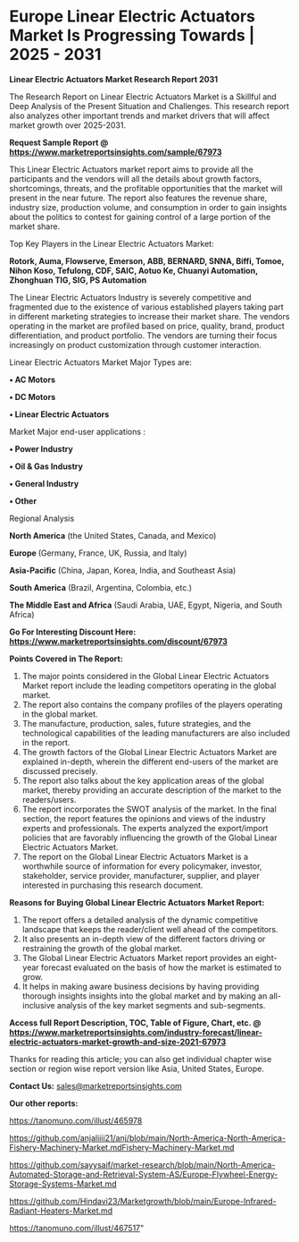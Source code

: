 # Europe Linear Electric Actuators Market Is Progressing Towards | 2025 - 2031

<strong>Linear Electric Actuators Market Research Report 2031</strong>

The Research Report on Linear Electric Actuators Market is a Skillful and Deep Analysis of the Present Situation and Challenges. This research report also analyzes other important trends and market drivers that will affect market growth over 2025-2031.

<strong>Request Sample Report @ <a href=https://www.marketreportsinsights.com/sample/67973>https://www.marketreportsinsights.com/sample/67973</a></strong>

This Linear Electric Actuators market report aims to provide all the participants and the vendors will all the details about growth factors, shortcomings, threats, and the profitable opportunities that the market will present in the near future. The report also features the revenue share, industry size, production volume, and consumption in order to gain insights about the politics to contest for gaining control of a large portion of the market share.

Top Key Players in the Linear Electric Actuators Market:

<strong>Rotork, Auma, Flowserve, Emerson, ABB, BERNARD, SNNA, Biffi, Tomoe, Nihon Koso, Tefulong, CDF, SAIC, Aotuo Ke, Chuanyi Automation, Zhonghuan TIG, SIG, PS Automation</strong>

The Linear Electric Actuators Industry is severely competitive and fragmented due to the existence of various established players taking part in different marketing strategies to increase their market share. The vendors operating in the market are profiled based on price, quality, brand, product differentiation, and product portfolio. The vendors are turning their focus increasingly on product customization through customer interaction.

Linear Electric Actuators Market Major Types are:

<strong>• AC Motors

• DC Motors

• Linear Electric Actuators</strong>

Market Major end-user applications :

<strong>• Power Industry

• Oil & Gas Industry

• General Industry

• Other</strong>

Regional Analysis

</u><strong><b>North America</b></strong> (the United States, Canada, and Mexico)

<strong><b>Europe </b></strong>(Germany, France, UK, Russia, and Italy)

<strong><b>Asia-Pacific</b></strong> (China, Japan, Korea, India, and Southeast Asia)

<strong><b>South America</b></strong> (Brazil, Argentina, Colombia, etc.)

<strong><b>The Middle East and Africa</b></strong> (Saudi Arabia, UAE, Egypt, Nigeria, and South Africa)

<strong>Go For Interesting Discount Here: <a href=https://www.marketreportsinsights.com/discount/67973>https://www.marketreportsinsights.com/discount/67973</a></strong>

<strong>Points Covered in The Report:</strong>
<ol>
  <li>The major points considered in the Global Linear Electric Actuators Market report include the leading competitors operating in the global market.</li>
  <li>The report also contains the company profiles of the players operating in the global market.</li>
  <li>The manufacture, production, sales, future strategies, and the technological capabilities of the leading manufacturers are also included in the report.</li>
  <li>The growth factors of the Global Linear Electric Actuators Market are explained in-depth, wherein the different end-users of the market are discussed precisely.</li>
  <li>The report also talks about the key application areas of the global market, thereby providing an accurate description of the market to the readers/users.</li>
  <li>The report incorporates the SWOT analysis of the market. In the final section, the report features the opinions and views of the industry experts and professionals. The experts analyzed the export/import policies that are favorably influencing the growth of the Global Linear Electric Actuators Market.</li>
  <li>The report on the Global Linear Electric Actuators Market is a worthwhile source of information for every policymaker, investor, stakeholder, service provider, manufacturer, supplier, and player interested in purchasing this research document.</li>
</ol>
<strong>Reasons for Buying Global Linear Electric Actuators Market Report:</strong>

<ol>
  <li>The report offers a detailed analysis of the dynamic competitive landscape that keeps the reader/client well ahead of the competitors.</li>
  <li>It also presents an in-depth view of the different factors driving or restraining the growth of the global market.</li>
  <li>The Global Linear Electric Actuators Market report provides an eight-year forecast evaluated on the basis of how the market is estimated to grow.</li>
  <li>It helps in making aware business decisions by having providing thorough insights insights into the global market and by making an all-inclusive analysis of the key market segments and sub-segments.</li>
</ol>
<strong>Access full Report Description, TOC, Table of Figure, Chart, etc. @ <a href=https://www.marketreportsinsights.com/industry-forecast/linear-electric-actuators-market-growth-and-size-2021-67973>https://www.marketreportsinsights.com/industry-forecast/linear-electric-actuators-market-growth-and-size-2021-67973</a></strong>


Thanks for reading this article; you can also get individual chapter wise section or region wise report version like Asia, United States, Europe.

<strong>Contact Us:</strong>
sales@marketreportsinsights.com

<strong>Our other reports:</strong>

<a href=https://tanomuno.com/illust/465978>https://tanomuno.com/illust/465978</a>

<a href=https://github.com/anjaliiii21/anj/blob/main/North-America-North-America-Fishery-Machinery-Market.mdFishery-Machinery-Market.md>https://github.com/anjaliiii21/anj/blob/main/North-America-North-America-Fishery-Machinery-Market.mdFishery-Machinery-Market.md</a>

<a href=https://github.com/sayysaif/market-research/blob/main/North-America-Automated-Storage-and-Retrieval-System-AS/Europe-Flywheel-Energy-Storage-Systems-Market.md>https://github.com/sayysaif/market-research/blob/main/North-America-Automated-Storage-and-Retrieval-System-AS/Europe-Flywheel-Energy-Storage-Systems-Market.md</a>

<a href=https://github.com/Hindavi23/Marketgrowth/blob/main/Europe-Infrared-Radiant-Heaters-Market.md>https://github.com/Hindavi23/Marketgrowth/blob/main/Europe-Infrared-Radiant-Heaters-Market.md</a>

<a href=https://tanomuno.com/illust/467517>https://tanomuno.com/illust/467517</a>"
